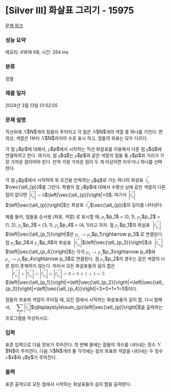 # [Silver III] 화살표 그리기 - 15975 

[문제 링크](https://www.acmicpc.net/problem/15975) 

### 성능 요약

메모리: 41616 KB, 시간: 264 ms

### 분류

정렬

### 제출 일자

2024년 3월 13일 01:52:55

### 문제 설명

<p>직선위에 <mjx-container class="MathJax" jax="CHTML" style="font-size: 109%; position: relative;"><mjx-math class="MJX-TEX" aria-hidden="true"><mjx-mi class="mjx-i"><mjx-c class="mjx-c1D441 TEX-I"></mjx-c></mjx-mi></mjx-math><mjx-assistive-mml unselectable="on" display="inline"><math xmlns="http://www.w3.org/1998/Math/MathML"><mi>N</mi></math></mjx-assistive-mml><span aria-hidden="true" class="no-mathjax mjx-copytext">$N$</span></mjx-container>개의 점들이 주어지고 각 점은 <mjx-container class="MathJax" jax="CHTML" style="font-size: 109%; position: relative;"><mjx-math class="MJX-TEX" aria-hidden="true"><mjx-mi class="mjx-i"><mjx-c class="mjx-c1D441 TEX-I"></mjx-c></mjx-mi></mjx-math><mjx-assistive-mml unselectable="on" display="inline"><math xmlns="http://www.w3.org/1998/Math/MathML"><mi>N</mi></math></mjx-assistive-mml><span aria-hidden="true" class="no-mathjax mjx-copytext">$N$</span></mjx-container>개의 색깔 중 하나를 가진다. 편의상, 색깔은 1부터 <mjx-container class="MathJax" jax="CHTML" style="font-size: 109%; position: relative;"><mjx-math class="MJX-TEX" aria-hidden="true"><mjx-mi class="mjx-i"><mjx-c class="mjx-c1D441 TEX-I"></mjx-c></mjx-mi></mjx-math><mjx-assistive-mml unselectable="on" display="inline"><math xmlns="http://www.w3.org/1998/Math/MathML"><mi>N</mi></math></mjx-assistive-mml><span aria-hidden="true" class="no-mathjax mjx-copytext">$N$</span></mjx-container>까지의 수로 표시 하고, 점들의 좌표는 모두 다르다.</p>

<p>각 점 <mjx-container class="MathJax" jax="CHTML" style="font-size: 109%; position: relative;"><mjx-math class="MJX-TEX" aria-hidden="true"><mjx-mi class="mjx-i"><mjx-c class="mjx-c1D45D TEX-I"></mjx-c></mjx-mi></mjx-math><mjx-assistive-mml unselectable="on" display="inline"><math xmlns="http://www.w3.org/1998/Math/MathML"><mi>p</mi></math></mjx-assistive-mml><span aria-hidden="true" class="no-mathjax mjx-copytext">$p$</span></mjx-container>에 대해서, <mjx-container class="MathJax" jax="CHTML" style="font-size: 109%; position: relative;"><mjx-math class="MJX-TEX" aria-hidden="true"><mjx-mi class="mjx-i"><mjx-c class="mjx-c1D45D TEX-I"></mjx-c></mjx-mi></mjx-math><mjx-assistive-mml unselectable="on" display="inline"><math xmlns="http://www.w3.org/1998/Math/MathML"><mi>p</mi></math></mjx-assistive-mml><span aria-hidden="true" class="no-mathjax mjx-copytext">$p$</span></mjx-container>에서 시작하는 직선 화살표를 이용해서 다른 점 <mjx-container class="MathJax" jax="CHTML" style="font-size: 109%; position: relative;"><mjx-math class="MJX-TEX" aria-hidden="true"><mjx-mi class="mjx-i"><mjx-c class="mjx-c1D45E TEX-I"></mjx-c></mjx-mi></mjx-math><mjx-assistive-mml unselectable="on" display="inline"><math xmlns="http://www.w3.org/1998/Math/MathML"><mi>q</mi></math></mjx-assistive-mml><span aria-hidden="true" class="no-mathjax mjx-copytext">$q$</span></mjx-container>에 연결하려고 한다. 여기서, 점 <mjx-container class="MathJax" jax="CHTML" style="font-size: 109%; position: relative;"><mjx-math class="MJX-TEX" aria-hidden="true"><mjx-mi class="mjx-i"><mjx-c class="mjx-c1D45E TEX-I"></mjx-c></mjx-mi></mjx-math><mjx-assistive-mml unselectable="on" display="inline"><math xmlns="http://www.w3.org/1998/Math/MathML"><mi>q</mi></math></mjx-assistive-mml><span aria-hidden="true" class="no-mathjax mjx-copytext">$q$</span></mjx-container>는 <mjx-container class="MathJax" jax="CHTML" style="font-size: 109%; position: relative;"><mjx-math class="MJX-TEX" aria-hidden="true"><mjx-mi class="mjx-i"><mjx-c class="mjx-c1D45D TEX-I"></mjx-c></mjx-mi></mjx-math><mjx-assistive-mml unselectable="on" display="inline"><math xmlns="http://www.w3.org/1998/Math/MathML"><mi>p</mi></math></mjx-assistive-mml><span aria-hidden="true" class="no-mathjax mjx-copytext">$p$</span></mjx-container>와 같은 색깔의 점들 중 <mjx-container class="MathJax" jax="CHTML" style="font-size: 109%; position: relative;"><mjx-math class="MJX-TEX" aria-hidden="true"><mjx-mi class="mjx-i"><mjx-c class="mjx-c1D45D TEX-I"></mjx-c></mjx-mi></mjx-math><mjx-assistive-mml unselectable="on" display="inline"><math xmlns="http://www.w3.org/1998/Math/MathML"><mi>p</mi></math></mjx-assistive-mml><span aria-hidden="true" class="no-mathjax mjx-copytext">$p$</span></mjx-container>와 거리가 가장 가까운 점이어야 한다. 만약 가장 가까운 점이 두 개 이상이면 아무거나 하나를 선택한다.</p>

<p>각 점 <mjx-container class="MathJax" jax="CHTML" style="font-size: 109%; position: relative;"><mjx-math class="MJX-TEX" aria-hidden="true"><mjx-mi class="mjx-i"><mjx-c class="mjx-c1D45D TEX-I"></mjx-c></mjx-mi></mjx-math><mjx-assistive-mml unselectable="on" display="inline"><math xmlns="http://www.w3.org/1998/Math/MathML"><mi>p</mi></math></mjx-assistive-mml><span aria-hidden="true" class="no-mathjax mjx-copytext">$p$</span></mjx-container>에서 시작하여 위 조건을 만족하는 <mjx-container class="MathJax" jax="CHTML" style="font-size: 109%; position: relative;"><mjx-math class="MJX-TEX" aria-hidden="true"><mjx-mi class="mjx-i"><mjx-c class="mjx-c1D45E TEX-I"></mjx-c></mjx-mi></mjx-math><mjx-assistive-mml unselectable="on" display="inline"><math xmlns="http://www.w3.org/1998/Math/MathML"><mi>q</mi></math></mjx-assistive-mml><span aria-hidden="true" class="no-mathjax mjx-copytext">$q$</span></mjx-container>로 가는 하나의 화살표 <mjx-container class="MathJax" jax="CHTML" style="font-size: 109%; position: relative;"><mjx-math class="MJX-TEX" aria-hidden="true"><mjx-texatom texclass="ORD"><mjx-mover><mjx-over style="padding-bottom: 0.105em; padding-left: 0.428em; margin-bottom: -0.516em;"><mjx-mo class="mjx-n" style="width: 0px; margin-left: -0.25em;"><mjx-c class="mjx-c20D7 TEX-V"></mjx-c></mjx-mo></mjx-over><mjx-base><mjx-msub><mjx-mi class="mjx-i"><mjx-c class="mjx-c2113"></mjx-c></mjx-mi><mjx-script style="vertical-align: -0.15em;"><mjx-texatom size="s" texclass="ORD"><mjx-mi class="mjx-i"><mjx-c class="mjx-c1D45D TEX-I"></mjx-c></mjx-mi></mjx-texatom></mjx-script></mjx-msub></mjx-base></mjx-mover></mjx-texatom></mjx-math><mjx-assistive-mml unselectable="on" display="inline"><math xmlns="http://www.w3.org/1998/Math/MathML"><mrow data-mjx-texclass="ORD"><mover><msub><mi>ℓ</mi><mrow data-mjx-texclass="ORD"><mi>p</mi></mrow></msub><mo stretchy="false">→</mo></mover></mrow></math></mjx-assistive-mml><span aria-hidden="true" class="no-mathjax mjx-copytext">$\vec{\ell_{p}}$</span></mjx-container>를 그린다. 특별히 점 <mjx-container class="MathJax" jax="CHTML" style="font-size: 109%; position: relative;"><mjx-math class="MJX-TEX" aria-hidden="true"><mjx-mi class="mjx-i"><mjx-c class="mjx-c1D45D TEX-I"></mjx-c></mjx-mi></mjx-math><mjx-assistive-mml unselectable="on" display="inline"><math xmlns="http://www.w3.org/1998/Math/MathML"><mi>p</mi></math></mjx-assistive-mml><span aria-hidden="true" class="no-mathjax mjx-copytext">$p$</span></mjx-container>에 대해서 수평선 상에 같은 색깔의 다른 점이 없다면 <mjx-container class="MathJax" jax="CHTML" style="font-size: 109%; position: relative;"><mjx-math class="MJX-TEX" aria-hidden="true"><mjx-mrow><mjx-mo class="mjx-n"><mjx-stretchy-v class="mjx-c7C" style="height: 1.716em; vertical-align: -0.608em;"><mjx-ext><mjx-c></mjx-c></mjx-ext><mjx-mark></mjx-mark></mjx-stretchy-v></mjx-mo><mjx-texatom texclass="ORD"><mjx-mover><mjx-over style="padding-bottom: 0.105em; padding-left: 0.428em; margin-bottom: -0.516em;"><mjx-mo class="mjx-n" style="width: 0px; margin-left: -0.25em;"><mjx-c class="mjx-c20D7 TEX-V"></mjx-c></mjx-mo></mjx-over><mjx-base><mjx-msub><mjx-mi class="mjx-i"><mjx-c class="mjx-c2113"></mjx-c></mjx-mi><mjx-script style="vertical-align: -0.15em;"><mjx-texatom size="s" texclass="ORD"><mjx-mi class="mjx-i"><mjx-c class="mjx-c1D45D TEX-I"></mjx-c></mjx-mi></mjx-texatom></mjx-script></mjx-msub></mjx-base></mjx-mover></mjx-texatom><mjx-mo class="mjx-n"><mjx-stretchy-v class="mjx-c7C" style="height: 1.716em; vertical-align: -0.608em;"><mjx-ext><mjx-c></mjx-c></mjx-ext><mjx-mark></mjx-mark></mjx-stretchy-v></mjx-mo></mjx-mrow><mjx-mo class="mjx-n" space="4"><mjx-c class="mjx-c3D"></mjx-c></mjx-mo><mjx-mn class="mjx-n" space="4"><mjx-c class="mjx-c30"></mjx-c></mjx-mn></mjx-math><mjx-assistive-mml unselectable="on" display="inline"><math xmlns="http://www.w3.org/1998/Math/MathML"><mrow data-mjx-texclass="INNER"><mo data-mjx-texclass="OPEN">|</mo><mrow data-mjx-texclass="ORD"><mover><msub><mi>ℓ</mi><mrow data-mjx-texclass="ORD"><mi>p</mi></mrow></msub><mo stretchy="false">→</mo></mover></mrow><mo data-mjx-texclass="CLOSE">|</mo></mrow><mo>=</mo><mn>0</mn></math></mjx-assistive-mml><span aria-hidden="true" class="no-mathjax mjx-copytext">$\left|\vec{\ell_{p}}\right|=0$</span></mjx-container>. 여기서 <mjx-container class="MathJax" jax="CHTML" style="font-size: 109%; position: relative;"><mjx-math class="MJX-TEX" aria-hidden="true"><mjx-mrow><mjx-mo class="mjx-n"><mjx-stretchy-v class="mjx-c7C" style="height: 1.716em; vertical-align: -0.608em;"><mjx-ext><mjx-c></mjx-c></mjx-ext><mjx-mark></mjx-mark></mjx-stretchy-v></mjx-mo><mjx-texatom texclass="ORD"><mjx-mover><mjx-over style="padding-bottom: 0.105em; padding-left: 0.428em; margin-bottom: -0.516em;"><mjx-mo class="mjx-n" style="width: 0px; margin-left: -0.25em;"><mjx-c class="mjx-c20D7 TEX-V"></mjx-c></mjx-mo></mjx-over><mjx-base><mjx-msub><mjx-mi class="mjx-i"><mjx-c class="mjx-c2113"></mjx-c></mjx-mi><mjx-script style="vertical-align: -0.15em;"><mjx-texatom size="s" texclass="ORD"><mjx-mi class="mjx-i"><mjx-c class="mjx-c1D45D TEX-I"></mjx-c></mjx-mi></mjx-texatom></mjx-script></mjx-msub></mjx-base></mjx-mover></mjx-texatom><mjx-mo class="mjx-n"><mjx-stretchy-v class="mjx-c7C" style="height: 1.716em; vertical-align: -0.608em;"><mjx-ext><mjx-c></mjx-c></mjx-ext><mjx-mark></mjx-mark></mjx-stretchy-v></mjx-mo></mjx-mrow></mjx-math><mjx-assistive-mml unselectable="on" display="inline"><math xmlns="http://www.w3.org/1998/Math/MathML"><mrow data-mjx-texclass="INNER"><mo data-mjx-texclass="OPEN">|</mo><mrow data-mjx-texclass="ORD"><mover><msub><mi>ℓ</mi><mrow data-mjx-texclass="ORD"><mi>p</mi></mrow></msub><mo stretchy="false">→</mo></mover></mrow><mo data-mjx-texclass="CLOSE">|</mo></mrow></math></mjx-assistive-mml><span aria-hidden="true" class="no-mathjax mjx-copytext">$\left|\vec{\ell_{p}}\right|$</span></mjx-container>는 화살표 <mjx-container class="MathJax" jax="CHTML" style="font-size: 109%; position: relative;"><mjx-math class="MJX-TEX" aria-hidden="true"><mjx-texatom texclass="ORD"><mjx-mover><mjx-over style="padding-bottom: 0.105em; padding-left: 0.428em; margin-bottom: -0.516em;"><mjx-mo class="mjx-n" style="width: 0px; margin-left: -0.25em;"><mjx-c class="mjx-c20D7 TEX-V"></mjx-c></mjx-mo></mjx-over><mjx-base><mjx-msub><mjx-mi class="mjx-i"><mjx-c class="mjx-c2113"></mjx-c></mjx-mi><mjx-script style="vertical-align: -0.15em;"><mjx-texatom size="s" texclass="ORD"><mjx-mi class="mjx-i"><mjx-c class="mjx-c1D45D TEX-I"></mjx-c></mjx-mi></mjx-texatom></mjx-script></mjx-msub></mjx-base></mjx-mover></mjx-texatom></mjx-math><mjx-assistive-mml unselectable="on" display="inline"><math xmlns="http://www.w3.org/1998/Math/MathML"><mrow data-mjx-texclass="ORD"><mover><msub><mi>ℓ</mi><mrow data-mjx-texclass="ORD"><mi>p</mi></mrow></msub><mo stretchy="false">→</mo></mover></mrow></math></mjx-assistive-mml><span aria-hidden="true" class="no-mathjax mjx-copytext">$\vec{\ell_{p}}$</span></mjx-container>의 길이를 나타낸다.</p>

<p>예를 들어, 점들을 순서쌍 (좌표, 색깔) 로 표시할 때, <mjx-container class="MathJax" jax="CHTML" style="font-size: 109%; position: relative;"><mjx-math class="MJX-TEX" aria-hidden="true"><mjx-msub><mjx-mi class="mjx-i"><mjx-c class="mjx-c1D45D TEX-I"></mjx-c></mjx-mi><mjx-script style="vertical-align: -0.15em;"><mjx-mn class="mjx-n" size="s"><mjx-c class="mjx-c31"></mjx-c></mjx-mn></mjx-script></mjx-msub></mjx-math><mjx-assistive-mml unselectable="on" display="inline"><math xmlns="http://www.w3.org/1998/Math/MathML"><msub><mi>p</mi><mn>1</mn></msub></math></mjx-assistive-mml><span aria-hidden="true" class="no-mathjax mjx-copytext">$p_1$</span></mjx-container> = (0, 1), <mjx-container class="MathJax" jax="CHTML" style="font-size: 109%; position: relative;"><mjx-math class="MJX-TEX" aria-hidden="true"><mjx-msub><mjx-mi class="mjx-i"><mjx-c class="mjx-c1D45D TEX-I"></mjx-c></mjx-mi><mjx-script style="vertical-align: -0.15em;"><mjx-mn class="mjx-n" size="s"><mjx-c class="mjx-c32"></mjx-c></mjx-mn></mjx-script></mjx-msub></mjx-math><mjx-assistive-mml unselectable="on" display="inline"><math xmlns="http://www.w3.org/1998/Math/MathML"><msub><mi>p</mi><mn>2</mn></msub></math></mjx-assistive-mml><span aria-hidden="true" class="no-mathjax mjx-copytext">$p_2$</span></mjx-container> = (1, 2), <mjx-container class="MathJax" jax="CHTML" style="font-size: 109%; position: relative;"><mjx-math class="MJX-TEX" aria-hidden="true"><mjx-msub><mjx-mi class="mjx-i"><mjx-c class="mjx-c1D45D TEX-I"></mjx-c></mjx-mi><mjx-script style="vertical-align: -0.15em;"><mjx-mn class="mjx-n" size="s"><mjx-c class="mjx-c33"></mjx-c></mjx-mn></mjx-script></mjx-msub></mjx-math><mjx-assistive-mml unselectable="on" display="inline"><math xmlns="http://www.w3.org/1998/Math/MathML"><msub><mi>p</mi><mn>3</mn></msub></math></mjx-assistive-mml><span aria-hidden="true" class="no-mathjax mjx-copytext">$p_3$</span></mjx-container> = (3, 1), <mjx-container class="MathJax" jax="CHTML" style="font-size: 109%; position: relative;"><mjx-math class="MJX-TEX" aria-hidden="true"><mjx-msub><mjx-mi class="mjx-i"><mjx-c class="mjx-c1D45D TEX-I"></mjx-c></mjx-mi><mjx-script style="vertical-align: -0.15em;"><mjx-mn class="mjx-n" size="s"><mjx-c class="mjx-c34"></mjx-c></mjx-mn></mjx-script></mjx-msub></mjx-math><mjx-assistive-mml unselectable="on" display="inline"><math xmlns="http://www.w3.org/1998/Math/MathML"><msub><mi>p</mi><mn>4</mn></msub></math></mjx-assistive-mml><span aria-hidden="true" class="no-mathjax mjx-copytext">$p_4$</span></mjx-container> = (4, 1)라고 하자. 점 <mjx-container class="MathJax" jax="CHTML" style="font-size: 109%; position: relative;"><mjx-math class="MJX-TEX" aria-hidden="true"><mjx-msub><mjx-mi class="mjx-i"><mjx-c class="mjx-c1D45D TEX-I"></mjx-c></mjx-mi><mjx-script style="vertical-align: -0.15em;"><mjx-mn class="mjx-n" size="s"><mjx-c class="mjx-c31"></mjx-c></mjx-mn></mjx-script></mjx-msub></mjx-math><mjx-assistive-mml unselectable="on" display="inline"><math xmlns="http://www.w3.org/1998/Math/MathML"><msub><mi>p</mi><mn>1</mn></msub></math></mjx-assistive-mml><span aria-hidden="true" class="no-mathjax mjx-copytext">$p_1$</span></mjx-container>의 화살표 <mjx-container class="MathJax" jax="CHTML" style="font-size: 109%; position: relative;"><mjx-math class="MJX-TEX" aria-hidden="true"><mjx-mrow><mjx-mo class="mjx-n"><mjx-stretchy-v class="mjx-c7C" style="height: 1.716em; vertical-align: -0.608em;"><mjx-ext><mjx-c></mjx-c></mjx-ext><mjx-mark></mjx-mark></mjx-stretchy-v></mjx-mo><mjx-texatom texclass="ORD"><mjx-mover><mjx-over style="padding-bottom: 0.105em; padding-left: 0.582em; margin-bottom: -0.516em;"><mjx-mo class="mjx-n" style="width: 0px; margin-left: -0.25em;"><mjx-c class="mjx-c20D7 TEX-V"></mjx-c></mjx-mo></mjx-over><mjx-base><mjx-msub><mjx-mi class="mjx-i"><mjx-c class="mjx-c2113"></mjx-c></mjx-mi><mjx-script style="vertical-align: -0.15em;"><mjx-texatom size="s" texclass="ORD"><mjx-msub><mjx-mi class="mjx-i"><mjx-c class="mjx-c1D45D TEX-I"></mjx-c></mjx-mi><mjx-script style="vertical-align: -0.15em;"><mjx-mn class="mjx-n" size="s"><mjx-c class="mjx-c31"></mjx-c></mjx-mn></mjx-script></mjx-msub></mjx-texatom></mjx-script></mjx-msub></mjx-base></mjx-mover></mjx-texatom><mjx-mo class="mjx-n"><mjx-stretchy-v class="mjx-c7C" style="height: 1.716em; vertical-align: -0.608em;"><mjx-ext><mjx-c></mjx-c></mjx-ext><mjx-mark></mjx-mark></mjx-stretchy-v></mjx-mo></mjx-mrow></mjx-math><mjx-assistive-mml unselectable="on" display="inline"><math xmlns="http://www.w3.org/1998/Math/MathML"><mrow data-mjx-texclass="INNER"><mo data-mjx-texclass="OPEN">|</mo><mrow data-mjx-texclass="ORD"><mover><msub><mi>ℓ</mi><mrow data-mjx-texclass="ORD"><msub><mi>p</mi><mn>1</mn></msub></mrow></msub><mo stretchy="false">→</mo></mover></mrow><mo data-mjx-texclass="CLOSE">|</mo></mrow></math></mjx-assistive-mml><span aria-hidden="true" class="no-mathjax mjx-copytext">$\left|\vec{\ell_{p_1}}\right|$</span></mjx-container>은 <mjx-container class="MathJax" jax="CHTML" style="font-size: 109%; position: relative;"><mjx-math class="MJX-TEX" aria-hidden="true"><mjx-msub><mjx-mi class="mjx-i"><mjx-c class="mjx-c1D45D TEX-I"></mjx-c></mjx-mi><mjx-script style="vertical-align: -0.15em;"><mjx-mn class="mjx-n" size="s"><mjx-c class="mjx-c31"></mjx-c></mjx-mn></mjx-script></mjx-msub><mjx-mo class="mjx-n" space="4"><mjx-c class="mjx-c2192"></mjx-c></mjx-mo><mjx-msub space="4"><mjx-mi class="mjx-i"><mjx-c class="mjx-c1D45D TEX-I"></mjx-c></mjx-mi><mjx-script style="vertical-align: -0.15em;"><mjx-mn class="mjx-n" size="s"><mjx-c class="mjx-c33"></mjx-c></mjx-mn></mjx-script></mjx-msub></mjx-math><mjx-assistive-mml unselectable="on" display="inline"><math xmlns="http://www.w3.org/1998/Math/MathML"><msub><mi>p</mi><mn>1</mn></msub><mo stretchy="false">→</mo><msub><mi>p</mi><mn>3</mn></msub></math></mjx-assistive-mml><span aria-hidden="true" class="no-mathjax mjx-copytext">$p_1\rightarrow p_3$</span></mjx-container> 로 연결된다. 점 <mjx-container class="MathJax" jax="CHTML" style="font-size: 109%; position: relative;"><mjx-math class="MJX-TEX" aria-hidden="true"><mjx-msub><mjx-mi class="mjx-i"><mjx-c class="mjx-c1D45D TEX-I"></mjx-c></mjx-mi><mjx-script style="vertical-align: -0.15em;"><mjx-mn class="mjx-n" size="s"><mjx-c class="mjx-c33"></mjx-c></mjx-mn></mjx-script></mjx-msub></mjx-math><mjx-assistive-mml unselectable="on" display="inline"><math xmlns="http://www.w3.org/1998/Math/MathML"><msub><mi>p</mi><mn>3</mn></msub></math></mjx-assistive-mml><span aria-hidden="true" class="no-mathjax mjx-copytext">$p_3$</span></mjx-container>과 <mjx-container class="MathJax" jax="CHTML" style="font-size: 109%; position: relative;"><mjx-math class="MJX-TEX" aria-hidden="true"><mjx-msub><mjx-mi class="mjx-i"><mjx-c class="mjx-c1D45D TEX-I"></mjx-c></mjx-mi><mjx-script style="vertical-align: -0.15em;"><mjx-mn class="mjx-n" size="s"><mjx-c class="mjx-c34"></mjx-c></mjx-mn></mjx-script></mjx-msub></mjx-math><mjx-assistive-mml unselectable="on" display="inline"><math xmlns="http://www.w3.org/1998/Math/MathML"><msub><mi>p</mi><mn>4</mn></msub></math></mjx-assistive-mml><span aria-hidden="true" class="no-mathjax mjx-copytext">$p_4$</span></mjx-container>의 화살표 <mjx-container class="MathJax" jax="CHTML" style="font-size: 109%; position: relative;"><mjx-math class="MJX-TEX" aria-hidden="true"><mjx-mrow><mjx-mo class="mjx-n"><mjx-stretchy-v class="mjx-c7C" style="height: 1.716em; vertical-align: -0.608em;"><mjx-ext><mjx-c></mjx-c></mjx-ext><mjx-mark></mjx-mark></mjx-stretchy-v></mjx-mo><mjx-texatom texclass="ORD"><mjx-mover><mjx-over style="padding-bottom: 0.105em; padding-left: 0.582em; margin-bottom: -0.516em;"><mjx-mo class="mjx-n" style="width: 0px; margin-left: -0.25em;"><mjx-c class="mjx-c20D7 TEX-V"></mjx-c></mjx-mo></mjx-over><mjx-base><mjx-msub><mjx-mi class="mjx-i"><mjx-c class="mjx-c2113"></mjx-c></mjx-mi><mjx-script style="vertical-align: -0.15em;"><mjx-texatom size="s" texclass="ORD"><mjx-msub><mjx-mi class="mjx-i"><mjx-c class="mjx-c1D45D TEX-I"></mjx-c></mjx-mi><mjx-script style="vertical-align: -0.15em;"><mjx-mn class="mjx-n" size="s"><mjx-c class="mjx-c33"></mjx-c></mjx-mn></mjx-script></mjx-msub></mjx-texatom></mjx-script></mjx-msub></mjx-base></mjx-mover></mjx-texatom><mjx-mo class="mjx-n"><mjx-stretchy-v class="mjx-c7C" style="height: 1.716em; vertical-align: -0.608em;"><mjx-ext><mjx-c></mjx-c></mjx-ext><mjx-mark></mjx-mark></mjx-stretchy-v></mjx-mo></mjx-mrow></mjx-math><mjx-assistive-mml unselectable="on" display="inline"><math xmlns="http://www.w3.org/1998/Math/MathML"><mrow data-mjx-texclass="INNER"><mo data-mjx-texclass="OPEN">|</mo><mrow data-mjx-texclass="ORD"><mover><msub><mi>ℓ</mi><mrow data-mjx-texclass="ORD"><msub><mi>p</mi><mn>3</mn></msub></mrow></msub><mo stretchy="false">→</mo></mover></mrow><mo data-mjx-texclass="CLOSE">|</mo></mrow></math></mjx-assistive-mml><span aria-hidden="true" class="no-mathjax mjx-copytext">$\left|\vec{\ell_{p_3}}\right|$</span></mjx-container>과 <mjx-container class="MathJax" jax="CHTML" style="font-size: 109%; position: relative;"><mjx-math class="MJX-TEX" aria-hidden="true"><mjx-mrow><mjx-mo class="mjx-n"><mjx-stretchy-v class="mjx-c7C" style="height: 1.716em; vertical-align: -0.608em;"><mjx-ext><mjx-c></mjx-c></mjx-ext><mjx-mark></mjx-mark></mjx-stretchy-v></mjx-mo><mjx-texatom texclass="ORD"><mjx-mover><mjx-over style="padding-bottom: 0.105em; padding-left: 0.582em; margin-bottom: -0.516em;"><mjx-mo class="mjx-n" style="width: 0px; margin-left: -0.25em;"><mjx-c class="mjx-c20D7 TEX-V"></mjx-c></mjx-mo></mjx-over><mjx-base><mjx-msub><mjx-mi class="mjx-i"><mjx-c class="mjx-c2113"></mjx-c></mjx-mi><mjx-script style="vertical-align: -0.15em;"><mjx-texatom size="s" texclass="ORD"><mjx-msub><mjx-mi class="mjx-i"><mjx-c class="mjx-c1D45D TEX-I"></mjx-c></mjx-mi><mjx-script style="vertical-align: -0.15em;"><mjx-mn class="mjx-n" size="s"><mjx-c class="mjx-c34"></mjx-c></mjx-mn></mjx-script></mjx-msub></mjx-texatom></mjx-script></mjx-msub></mjx-base></mjx-mover></mjx-texatom><mjx-mo class="mjx-n"><mjx-stretchy-v class="mjx-c7C" style="height: 1.716em; vertical-align: -0.608em;"><mjx-ext><mjx-c></mjx-c></mjx-ext><mjx-mark></mjx-mark></mjx-stretchy-v></mjx-mo></mjx-mrow></mjx-math><mjx-assistive-mml unselectable="on" display="inline"><math xmlns="http://www.w3.org/1998/Math/MathML"><mrow data-mjx-texclass="INNER"><mo data-mjx-texclass="OPEN">|</mo><mrow data-mjx-texclass="ORD"><mover><msub><mi>ℓ</mi><mrow data-mjx-texclass="ORD"><msub><mi>p</mi><mn>4</mn></msub></mrow></msub><mo stretchy="false">→</mo></mover></mrow><mo data-mjx-texclass="CLOSE">|</mo></mrow></math></mjx-assistive-mml><span aria-hidden="true" class="no-mathjax mjx-copytext">$\left|\vec{\ell_{p_4}}\right|$</span></mjx-container>는 각각 <mjx-container class="MathJax" jax="CHTML" style="font-size: 109%; position: relative;"><mjx-math class="MJX-TEX" aria-hidden="true"><mjx-msub><mjx-mi class="mjx-i"><mjx-c class="mjx-c1D45D TEX-I"></mjx-c></mjx-mi><mjx-script style="vertical-align: -0.15em;"><mjx-mn class="mjx-n" size="s"><mjx-c class="mjx-c33"></mjx-c></mjx-mn></mjx-script></mjx-msub><mjx-mo class="mjx-n" space="4"><mjx-c class="mjx-c2192"></mjx-c></mjx-mo><mjx-msub space="4"><mjx-mi class="mjx-i"><mjx-c class="mjx-c1D45D TEX-I"></mjx-c></mjx-mi><mjx-script style="vertical-align: -0.15em;"><mjx-mn class="mjx-n" size="s"><mjx-c class="mjx-c34"></mjx-c></mjx-mn></mjx-script></mjx-msub></mjx-math><mjx-assistive-mml unselectable="on" display="inline"><math xmlns="http://www.w3.org/1998/Math/MathML"><msub><mi>p</mi><mn>3</mn></msub><mo stretchy="false">→</mo><msub><mi>p</mi><mn>4</mn></msub></math></mjx-assistive-mml><span aria-hidden="true" class="no-mathjax mjx-copytext">$p_3\rightarrow p_4$</span></mjx-container>와 <mjx-container class="MathJax" jax="CHTML" style="font-size: 109%; position: relative;"><mjx-math class="MJX-TEX" aria-hidden="true"><mjx-msub><mjx-mi class="mjx-i"><mjx-c class="mjx-c1D45D TEX-I"></mjx-c></mjx-mi><mjx-script style="vertical-align: -0.15em;"><mjx-mn class="mjx-n" size="s"><mjx-c class="mjx-c34"></mjx-c></mjx-mn></mjx-script></mjx-msub><mjx-mo class="mjx-n" space="4"><mjx-c class="mjx-c2192"></mjx-c></mjx-mo><mjx-msub space="4"><mjx-mi class="mjx-i"><mjx-c class="mjx-c1D45D TEX-I"></mjx-c></mjx-mi><mjx-script style="vertical-align: -0.15em;"><mjx-mn class="mjx-n" size="s"><mjx-c class="mjx-c33"></mjx-c></mjx-mn></mjx-script></mjx-msub></mjx-math><mjx-assistive-mml unselectable="on" display="inline"><math xmlns="http://www.w3.org/1998/Math/MathML"><msub><mi>p</mi><mn>4</mn></msub><mo stretchy="false">→</mo><msub><mi>p</mi><mn>3</mn></msub></math></mjx-assistive-mml><span aria-hidden="true" class="no-mathjax mjx-copytext">$p_4\rightarrow p_3$</span></mjx-container>로 연결된다. 점 <mjx-container class="MathJax" jax="CHTML" style="font-size: 109%; position: relative;"><mjx-math class="MJX-TEX" aria-hidden="true"><mjx-msub><mjx-mi class="mjx-i"><mjx-c class="mjx-c1D45D TEX-I"></mjx-c></mjx-mi><mjx-script style="vertical-align: -0.15em;"><mjx-mn class="mjx-n" size="s"><mjx-c class="mjx-c32"></mjx-c></mjx-mn></mjx-script></mjx-msub></mjx-math><mjx-assistive-mml unselectable="on" display="inline"><math xmlns="http://www.w3.org/1998/Math/MathML"><msub><mi>p</mi><mn>2</mn></msub></math></mjx-assistive-mml><span aria-hidden="true" class="no-mathjax mjx-copytext">$p_2$</span></mjx-container>의 경우는 같은 색깔의 다른 점이 존재하지 않는다. 따라서 모든 화살표들의 길이 합은 <mjx-container class="MathJax" jax="CHTML" style="font-size: 109%; position: relative;"><mjx-math class="MJX-TEX" aria-hidden="true"><mjx-mrow><mjx-mo class="mjx-n"><mjx-stretchy-v class="mjx-c7C" style="height: 1.716em; vertical-align: -0.608em;"><mjx-ext><mjx-c></mjx-c></mjx-ext><mjx-mark></mjx-mark></mjx-stretchy-v></mjx-mo><mjx-texatom texclass="ORD"><mjx-mover><mjx-over style="padding-bottom: 0.105em; padding-left: 0.582em; margin-bottom: -0.516em;"><mjx-mo class="mjx-n" style="width: 0px; margin-left: -0.25em;"><mjx-c class="mjx-c20D7 TEX-V"></mjx-c></mjx-mo></mjx-over><mjx-base><mjx-msub><mjx-mi class="mjx-i"><mjx-c class="mjx-c2113"></mjx-c></mjx-mi><mjx-script style="vertical-align: -0.15em;"><mjx-texatom size="s" texclass="ORD"><mjx-msub><mjx-mi class="mjx-i"><mjx-c class="mjx-c1D45D TEX-I"></mjx-c></mjx-mi><mjx-script style="vertical-align: -0.15em;"><mjx-mn class="mjx-n" size="s"><mjx-c class="mjx-c31"></mjx-c></mjx-mn></mjx-script></mjx-msub></mjx-texatom></mjx-script></mjx-msub></mjx-base></mjx-mover></mjx-texatom><mjx-mo class="mjx-n"><mjx-stretchy-v class="mjx-c7C" style="height: 1.716em; vertical-align: -0.608em;"><mjx-ext><mjx-c></mjx-c></mjx-ext><mjx-mark></mjx-mark></mjx-stretchy-v></mjx-mo></mjx-mrow><mjx-mo class="mjx-n" space="3"><mjx-c class="mjx-c2B"></mjx-c></mjx-mo><mjx-mrow space="3"><mjx-mo class="mjx-n"><mjx-stretchy-v class="mjx-c7C" style="height: 1.716em; vertical-align: -0.608em;"><mjx-ext><mjx-c></mjx-c></mjx-ext><mjx-mark></mjx-mark></mjx-stretchy-v></mjx-mo><mjx-texatom texclass="ORD"><mjx-mover><mjx-over style="padding-bottom: 0.105em; padding-left: 0.582em; margin-bottom: -0.516em;"><mjx-mo class="mjx-n" style="width: 0px; margin-left: -0.25em;"><mjx-c class="mjx-c20D7 TEX-V"></mjx-c></mjx-mo></mjx-over><mjx-base><mjx-msub><mjx-mi class="mjx-i"><mjx-c class="mjx-c2113"></mjx-c></mjx-mi><mjx-script style="vertical-align: -0.15em;"><mjx-texatom size="s" texclass="ORD"><mjx-msub><mjx-mi class="mjx-i"><mjx-c class="mjx-c1D45D TEX-I"></mjx-c></mjx-mi><mjx-script style="vertical-align: -0.15em;"><mjx-mn class="mjx-n" size="s"><mjx-c class="mjx-c32"></mjx-c></mjx-mn></mjx-script></mjx-msub></mjx-texatom></mjx-script></mjx-msub></mjx-base></mjx-mover></mjx-texatom><mjx-mo class="mjx-n"><mjx-stretchy-v class="mjx-c7C" style="height: 1.716em; vertical-align: -0.608em;"><mjx-ext><mjx-c></mjx-c></mjx-ext><mjx-mark></mjx-mark></mjx-stretchy-v></mjx-mo></mjx-mrow><mjx-mo class="mjx-n" space="3"><mjx-c class="mjx-c2B"></mjx-c></mjx-mo><mjx-mrow space="3"><mjx-mo class="mjx-n"><mjx-stretchy-v class="mjx-c7C" style="height: 1.716em; vertical-align: -0.608em;"><mjx-ext><mjx-c></mjx-c></mjx-ext><mjx-mark></mjx-mark></mjx-stretchy-v></mjx-mo><mjx-texatom texclass="ORD"><mjx-mover><mjx-over style="padding-bottom: 0.105em; padding-left: 0.582em; margin-bottom: -0.516em;"><mjx-mo class="mjx-n" style="width: 0px; margin-left: -0.25em;"><mjx-c class="mjx-c20D7 TEX-V"></mjx-c></mjx-mo></mjx-over><mjx-base><mjx-msub><mjx-mi class="mjx-i"><mjx-c class="mjx-c2113"></mjx-c></mjx-mi><mjx-script style="vertical-align: -0.15em;"><mjx-texatom size="s" texclass="ORD"><mjx-msub><mjx-mi class="mjx-i"><mjx-c class="mjx-c1D45D TEX-I"></mjx-c></mjx-mi><mjx-script style="vertical-align: -0.15em;"><mjx-mn class="mjx-n" size="s"><mjx-c class="mjx-c33"></mjx-c></mjx-mn></mjx-script></mjx-msub></mjx-texatom></mjx-script></mjx-msub></mjx-base></mjx-mover></mjx-texatom><mjx-mo class="mjx-n"><mjx-stretchy-v class="mjx-c7C" style="height: 1.716em; vertical-align: -0.608em;"><mjx-ext><mjx-c></mjx-c></mjx-ext><mjx-mark></mjx-mark></mjx-stretchy-v></mjx-mo></mjx-mrow><mjx-mo class="mjx-n" space="3"><mjx-c class="mjx-c2B"></mjx-c></mjx-mo><mjx-mrow space="3"><mjx-mo class="mjx-n"><mjx-stretchy-v class="mjx-c7C" style="height: 1.716em; vertical-align: -0.608em;"><mjx-ext><mjx-c></mjx-c></mjx-ext><mjx-mark></mjx-mark></mjx-stretchy-v></mjx-mo><mjx-texatom texclass="ORD"><mjx-mover><mjx-over style="padding-bottom: 0.105em; padding-left: 0.582em; margin-bottom: -0.516em;"><mjx-mo class="mjx-n" style="width: 0px; margin-left: -0.25em;"><mjx-c class="mjx-c20D7 TEX-V"></mjx-c></mjx-mo></mjx-over><mjx-base><mjx-msub><mjx-mi class="mjx-i"><mjx-c class="mjx-c2113"></mjx-c></mjx-mi><mjx-script style="vertical-align: -0.15em;"><mjx-texatom size="s" texclass="ORD"><mjx-msub><mjx-mi class="mjx-i"><mjx-c class="mjx-c1D45D TEX-I"></mjx-c></mjx-mi><mjx-script style="vertical-align: -0.15em;"><mjx-mn class="mjx-n" size="s"><mjx-c class="mjx-c34"></mjx-c></mjx-mn></mjx-script></mjx-msub></mjx-texatom></mjx-script></mjx-msub></mjx-base></mjx-mover></mjx-texatom><mjx-mo class="mjx-n"><mjx-stretchy-v class="mjx-c7C" style="height: 1.716em; vertical-align: -0.608em;"><mjx-ext><mjx-c></mjx-c></mjx-ext><mjx-mark></mjx-mark></mjx-stretchy-v></mjx-mo></mjx-mrow><mjx-mo class="mjx-n" space="4"><mjx-c class="mjx-c3D"></mjx-c></mjx-mo><mjx-mn class="mjx-n" space="4"><mjx-c class="mjx-c33"></mjx-c></mjx-mn><mjx-mo class="mjx-n" space="3"><mjx-c class="mjx-c2B"></mjx-c></mjx-mo><mjx-mn class="mjx-n" space="3"><mjx-c class="mjx-c30"></mjx-c></mjx-mn><mjx-mo class="mjx-n" space="3"><mjx-c class="mjx-c2B"></mjx-c></mjx-mo><mjx-mn class="mjx-n" space="3"><mjx-c class="mjx-c31"></mjx-c></mjx-mn><mjx-mo class="mjx-n" space="3"><mjx-c class="mjx-c2B"></mjx-c></mjx-mo><mjx-mn class="mjx-n" space="3"><mjx-c class="mjx-c31"></mjx-c></mjx-mn><mjx-mo class="mjx-n" space="4"><mjx-c class="mjx-c3D"></mjx-c></mjx-mo><mjx-mn class="mjx-n" space="4"><mjx-c class="mjx-c35"></mjx-c></mjx-mn></mjx-math><mjx-assistive-mml unselectable="on" display="inline"><math xmlns="http://www.w3.org/1998/Math/MathML"><mrow data-mjx-texclass="INNER"><mo data-mjx-texclass="OPEN">|</mo><mrow data-mjx-texclass="ORD"><mover><msub><mi>ℓ</mi><mrow data-mjx-texclass="ORD"><msub><mi>p</mi><mn>1</mn></msub></mrow></msub><mo stretchy="false">→</mo></mover></mrow><mo data-mjx-texclass="CLOSE">|</mo></mrow><mo>+</mo><mrow data-mjx-texclass="INNER"><mo data-mjx-texclass="OPEN">|</mo><mrow data-mjx-texclass="ORD"><mover><msub><mi>ℓ</mi><mrow data-mjx-texclass="ORD"><msub><mi>p</mi><mn>2</mn></msub></mrow></msub><mo stretchy="false">→</mo></mover></mrow><mo data-mjx-texclass="CLOSE">|</mo></mrow><mo>+</mo><mrow data-mjx-texclass="INNER"><mo data-mjx-texclass="OPEN">|</mo><mrow data-mjx-texclass="ORD"><mover><msub><mi>ℓ</mi><mrow data-mjx-texclass="ORD"><msub><mi>p</mi><mn>3</mn></msub></mrow></msub><mo stretchy="false">→</mo></mover></mrow><mo data-mjx-texclass="CLOSE">|</mo></mrow><mo>+</mo><mrow data-mjx-texclass="INNER"><mo data-mjx-texclass="OPEN">|</mo><mrow data-mjx-texclass="ORD"><mover><msub><mi>ℓ</mi><mrow data-mjx-texclass="ORD"><msub><mi>p</mi><mn>4</mn></msub></mrow></msub><mo stretchy="false">→</mo></mover></mrow><mo data-mjx-texclass="CLOSE">|</mo></mrow><mo>=</mo><mn>3</mn><mo>+</mo><mn>0</mn><mo>+</mo><mn>1</mn><mo>+</mo><mn>1</mn><mo>=</mo><mn>5</mn></math></mjx-assistive-mml><span aria-hidden="true" class="no-mathjax mjx-copytext">$\left|\vec{\ell_{p_1}}\right|+\left|\vec{\ell_{p_2}}\right|+\left|\vec{\ell_{p_3}}\right|+\left|\vec{\ell_{p_4}}\right|=3+0+1+1=5$</span></mjx-container>이다.</p>

<p>점들의 좌표와 색깔이 주어질 때, 모든 점에서 시작하는 화살표들의 길이 합, 다시 말해서, <mjx-container class="MathJax" jax="CHTML" style="font-size: 109%; position: relative;"><mjx-math class="MJX-TEX" aria-hidden="true"><mjx-mstyle><mjx-munder><mjx-row><mjx-base><mjx-mo class="mjx-lop"><mjx-c class="mjx-c2211 TEX-S2"></mjx-c></mjx-mo></mjx-base></mjx-row><mjx-row><mjx-under style="padding-top: 0.287em; padding-left: 0.544em;"><mjx-texatom size="s" texclass="ORD"><mjx-mi class="mjx-i"><mjx-c class="mjx-c1D45D TEX-I"></mjx-c></mjx-mi></mjx-texatom></mjx-under></mjx-row></mjx-munder><mjx-mrow space="2"><mjx-mo class="mjx-n"><mjx-stretchy-v class="mjx-c7C" style="height: 1.716em; vertical-align: -0.608em;"><mjx-ext><mjx-c></mjx-c></mjx-ext><mjx-mark></mjx-mark></mjx-stretchy-v></mjx-mo><mjx-texatom texclass="ORD"><mjx-mover><mjx-over style="padding-bottom: 0.105em; padding-left: 0.428em; margin-bottom: -0.516em;"><mjx-mo class="mjx-n" style="width: 0px; margin-left: -0.25em;"><mjx-c class="mjx-c20D7 TEX-V"></mjx-c></mjx-mo></mjx-over><mjx-base><mjx-msub><mjx-mi class="mjx-i"><mjx-c class="mjx-c2113"></mjx-c></mjx-mi><mjx-script style="vertical-align: -0.15em;"><mjx-texatom size="s" texclass="ORD"><mjx-mi class="mjx-i"><mjx-c class="mjx-c1D45D TEX-I"></mjx-c></mjx-mi></mjx-texatom></mjx-script></mjx-msub></mjx-base></mjx-mover></mjx-texatom><mjx-mo class="mjx-n"><mjx-stretchy-v class="mjx-c7C" style="height: 1.716em; vertical-align: -0.608em;"><mjx-ext><mjx-c></mjx-c></mjx-ext><mjx-mark></mjx-mark></mjx-stretchy-v></mjx-mo></mjx-mrow></mjx-mstyle></mjx-math><mjx-assistive-mml unselectable="on" display="inline"><math xmlns="http://www.w3.org/1998/Math/MathML"><mstyle displaystyle="true" scriptlevel="0"><munder><mo data-mjx-texclass="OP">∑</mo><mrow data-mjx-texclass="ORD"><mi>p</mi></mrow></munder><mrow data-mjx-texclass="INNER"><mo data-mjx-texclass="OPEN">|</mo><mrow data-mjx-texclass="ORD"><mover><msub><mi>ℓ</mi><mrow data-mjx-texclass="ORD"><mi>p</mi></mrow></msub><mo stretchy="false">→</mo></mover></mrow><mo data-mjx-texclass="CLOSE">|</mo></mrow></mstyle></math></mjx-assistive-mml><span aria-hidden="true" class="no-mathjax mjx-copytext">$\displaystyle\sum_{p}\left|\vec{\ell_{p}}\right|$</span></mjx-container>을 출력하는 프로그램을 작성하시오.</p>

### 입력 

 <p>표준 입력으로 다음 정보가 주어진다. 첫 번째 줄에는 점들의 개수를 나타내는 정수 <mjx-container class="MathJax" jax="CHTML" style="font-size: 109%; position: relative;"><mjx-math class="MJX-TEX" aria-hidden="true"><mjx-mi class="mjx-i"><mjx-c class="mjx-c1D441 TEX-I"></mjx-c></mjx-mi></mjx-math><mjx-assistive-mml unselectable="on" display="inline"><math xmlns="http://www.w3.org/1998/Math/MathML"><mi>N</mi></math></mjx-assistive-mml><span aria-hidden="true" class="no-mathjax mjx-copytext">$N$</span></mjx-container>이 주어진다. 다음 <mjx-container class="MathJax" jax="CHTML" style="font-size: 109%; position: relative;"><mjx-math class="MJX-TEX" aria-hidden="true"><mjx-mi class="mjx-i"><mjx-c class="mjx-c1D441 TEX-I"></mjx-c></mjx-mi></mjx-math><mjx-assistive-mml unselectable="on" display="inline"><math xmlns="http://www.w3.org/1998/Math/MathML"><mi>N</mi></math></mjx-assistive-mml><span aria-hidden="true" class="no-mathjax mjx-copytext">$N$</span></mjx-container>개의 줄 각각에는 점의 좌표와 색깔을 나타내는 두 정수 <mjx-container class="MathJax" jax="CHTML" style="font-size: 109%; position: relative;"><mjx-math class="MJX-TEX" aria-hidden="true"><mjx-mi class="mjx-i"><mjx-c class="mjx-c1D465 TEX-I"></mjx-c></mjx-mi></mjx-math><mjx-assistive-mml unselectable="on" display="inline"><math xmlns="http://www.w3.org/1998/Math/MathML"><mi>x</mi></math></mjx-assistive-mml><span aria-hidden="true" class="no-mathjax mjx-copytext">$x$</span></mjx-container>와 <mjx-container class="MathJax" jax="CHTML" style="font-size: 109%; position: relative;"><mjx-math class="MJX-TEX" aria-hidden="true"><mjx-mi class="mjx-i"><mjx-c class="mjx-c1D466 TEX-I"></mjx-c></mjx-mi></mjx-math><mjx-assistive-mml unselectable="on" display="inline"><math xmlns="http://www.w3.org/1998/Math/MathML"><mi>y</mi></math></mjx-assistive-mml><span aria-hidden="true" class="no-mathjax mjx-copytext">$y$</span></mjx-container>가 주어진다.</p>

### 출력 

 <p>표준 출력으로 모든 점에서 시작하는 화살표들의 길이 합을 출력한다.</p>

